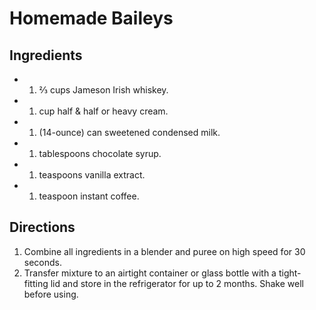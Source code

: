 # Homemade Baileys

## Ingredients
* 1. ⅔ cups Jameson Irish whiskey.
* 1. cup half & half or heavy cream.
* 1. (14-ounce) can sweetened condensed milk.
* 1. tablespoons chocolate syrup.
* 1. teaspoons vanilla extract.
* 1. teaspoon instant coffee.

## Directions
1. Combine all ingredients in a blender and puree on high speed for 30 seconds.
1. Transfer mixture to an airtight container or glass bottle with a tight-fitting lid and store in the refrigerator for up to 2 months. Shake well before using.
